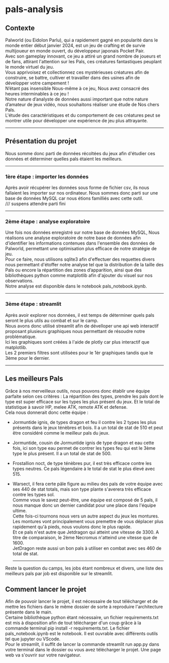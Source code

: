# pals-analysis

## Contexte
Palworld (ou Eidolon Parlu), qui a rapidement gagné en popularité dans le monde entier début janvier 2024, est un jeu de crafting et de survie multijoueur en monde ouvert, du développeur japonais Pocket Pair.  
Avec son gameplay innovant, ce jeu a attiré un grand nombre de joueurs et de fans, attirant l'attention sur les Pals, ces créatures fantastiques peuplant le monde virtuel du jeu.  
Vous apprivoisez et collectionnez ces mystérieuses créatures afin de construire, se battre, cultiver et travailler dans des usines afin de développer votre campement !  
N’étant pas insensible Nous-même à ce jeu, Nous avez consacré des heures interminables à ce jeu !  
Notre nature d’analyste de données aussi important que notre nature d’amateur de jeux vidéo, nous souhaitons réaliser une étude de Nos chers Pals.  
L'étude des caractéristiques et du comportement de ces créatures peut se montrer utile pour développer une expérience de jeu plus attrayante.

----------------

## Présentation du projet
Nous somme donc parti de données récoltées du jeux afin d'étudier ces données et déterminer quelles pals étaient les meilleurs.

----------------

### 1ère étape : importer les données
Après avoir récupérer les données sous forme de fichier csv, ils nous fallaient les importer sur nos ordinateur. Nous sommes donc parti sur une base de données MySQL car nous étions familliés avec cette outil.  
/// suspens attendre parti fini

----------------

### 2ème étape : analyse exploratoire
Une fois nos données enregistré sur notre base de données MySQL, Nous réalisons une analyse exploratoire de notre base de données afin d’identifier les informations contenues dans l'ensemble des données de Palworld, permettant une optimisation plus efficace de notre stratégie de jeu.  
Pour ce faire, nous utilisons sqlite3 afin d'effectuer des requettes divers nous permettant d'étoffer notre analyse tel que la distribution de la taille des Pals ou encore la répartition des zones d’apparition, ainsi que des bibliothèques python comme matplotlib afin d'ajouter du visuel sur nos observations.    
Notre analyse est disponible dans le notebook pals_notebook.ipynb.  

----------------

### 3ème étape : streamlit
Après avoir explorer nos données, il est temps de déterminer quels pals seront le plus utils au combat et sur le camp.  
Nous avons donc utilisé streamlit afin de dévelloper une api web interactif proposant plusieurs graphiques nous permettant de résoudre notre problématique.  
Ici les graphiques sont créées à l'aide de plotly car plus interactif que matplotlib.  
Les 2 premiers filtres sont utilisées pour le 1èr graphiques tandis que le 3ème pour le dernier.  

----------------

## Les meilleurs Pals
Grâce à nos merveilleux outils, nous pouvons donc établir une équipe parfaite selon ces critères : La répartition des types, prendre les pals dont le type est super efficace sur les types les plus présent du jeux. Et le total de statistique à savoir HP, melee ATK, remote ATK et defense.  
Cela nous donnerait donc cette équipe :  
* Jormuntide ignis, de types dragon et feu il contre les 2 types les plus présents dans le jeux ténèbres et bois. Il a un total de stat de 510 et peut être considéré comme le meilleur pals du jeux.
* Jormuntide, cousin de Jormuntide ignis de type dragon et eau cette fois, ici son type eau permet de contrer les types feu qui est le 3ème type le plus présent. Il a un total de stat de 500.
* Frostallion noct, de type ténèbres pur, il est très efficace contre les types neutres. Ce pals légendaire à le total de stat le plus élevé avec 515.  
* Warsect, il fera certe pâle figure au milieu des pals de votre équipe avec ses 440 de stat totals, mais son type plante s'averera très efficace contre les types sol.  
  Comme vous le savez peut-être, une équipe est composé de 5 pals, il nous manque donc un dernier candidat pour une place dans l'équipe ultime.  
  Cette fois-ci tournons nous vers un autre aspect du jeux les montures.  
  Les montures vont principalement vous premettre de vous déplacer plus rapidement qu'à pieds, nous voulons donc le plus rapide.  
  Et ce pals n'est autre que Jetdragon qui atteint une vitesse de 3300. A titre de comparaison, le 2ème Necromus n'atteind une vitesse que de 1600.  
  JetDragon reste aussi un bon pals à utiliser en combat avec ses 460 de total de stat.

  ----------------

Reste la question du camps, les jobs étant nombreux et divers, une liste des meilleurs pals par job est disponible sur le streamlit.

## Comment lancer le projet 
Afin de pouvoir lancer le projet, il est nécessaire de tout télécharger et de mettre les fichiers dans le même dossier de sorte à reproduire l'architecture présente dans le main.  
Certaine bibliothèque python étant nécessaire, un fichier requirements.txt est mis à disposition afin de tout télécharger d'un coup grâce à la commande terminal pip install -r requirements.txt.
Le fichier pals_notebook.ipynb est le notebook. Il est ouvrable avec différents outils tel que jupyter ou VScode.  
Pour le streamlit, il suffit de lancer la commande streamlit run app.py dans votre terminal dans le dossier ou vous avez télécharger le projet. Une page web va s'ouvrir sur votre navigateur.  
